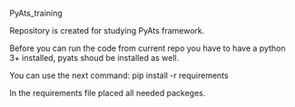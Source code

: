 
PyAts_training

Repository is created for studying PyAts framework.

Before you can run the code from current repo you have to have a python 3+ installed, pyats shoud be installed as well.

You can use the next command: pip install -r requirements

In the requirements file placed all needed packeges.

